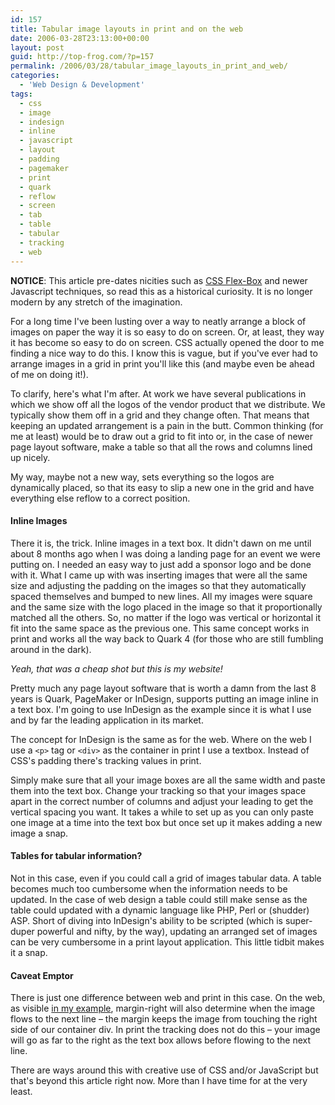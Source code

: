 ```yaml
---
id: 157
title: Tabular image layouts in print and on the web
date: 2006-03-28T23:13:00+00:00
layout: post
guid: http://top-frog.com/?p=157
permalink: /2006/03/28/tabular_image_layouts_in_print_and_web/
categories:
  - 'Web Design & Development'
tags:
  - css
  - image
  - indesign
  - inline
  - javascript
  - layout
  - padding
  - pagemaker
  - print
  - quark
  - reflow
  - screen
  - tab
  - table
  - tabular
  - tracking
  - web
---
```


<div class="alert warning">
<p><b>NOTICE</b>: This article pre-dates nicities such as <a href="https://developer.mozilla.org/en-US/docs/Learn/CSS/CSS_layout/Flexbox" target="_blank" rel="noopener">CSS Flex-Box</a> and newer Javascript techniques, so read this as a historical curiosity. It is no longer modern by any stretch of the imagination.</p>
</div>

For a long time I've been lusting over a way to neatly arrange a block of images on paper the way it is so easy to do on screen. Or, at least, they way it has become so easy to do on screen. CSS actually opened the door to me finding a nice way to do this. I know this is vague, but if you've ever had to arrange images in a grid in print you'll like this (and maybe even be ahead of me on doing it!).

To clarify, here's what I'm after. At work we have several publications in which we show off all the logos of the vendor product that we distribute. We typically show them off in a grid and they change often. That means that keeping an updated arrangement is a pain in the butt. Common thinking (for me at least) would be to draw out a grid to fit into or, in the case of newer page layout software, make a table so that all the rows and columns lined up nicely.

My way, maybe not a new way, sets everything so the logos are dynamically placed, so that its easy to slip a new one in the grid and have everything else reflow to a correct position.

#### Inline Images

There it is, the trick. Inline images in a text box. It didn't dawn on me until about 8 months ago when I was doing a landing page for an event we were putting on. I needed an easy way to just add a sponsor logo and be done with it. What I came up with was inserting images that were all the same size and adjusting the padding on the images so that they automatically spaced themselves and bumped to new lines. All my images were square and the same size with the logo placed in the image so that it proportionally matched all the others. So, no matter if the logo was vertical or horizontal it fit into the same space as the previous one. This same concept works in print and works all the way back to Quark 4 (for those who are still fumbling around in the dark).

_Yeah, that was a cheap shot but this is my website!_

Pretty much any page layout software that is worth a damn from the last 8 years is Quark, PageMaker or InDesign, supports putting an image inline in a text box. I'm going to use InDesign as the example since it is what I use and by far the leading application in its market.

The concept for InDesign is the same as for the web. Where on the web I use a `<p>` tag or `<div>` as the container in print I use a textbox. Instead of CSS's padding there's tracking values in print.

Simply make sure that all your image boxes are all the same width and paste them into the text box. Change your tracking so that your images space apart in the correct number of columns and adjust your leading to get the vertical spacing you want. It takes a while to set up as you can only paste one image at a time into the text box but once set up it makes adding a new image a snap.

#### Tables for tabular information?

Not in this case, even if you could call a grid of images tabular data. A table becomes much too cumbersome when the information needs to be updated. In the case of web design a table could still make sense as the table could updated with a dynamic language like PHP, Perl or (shudder) ASP. Short of diving into InDesign's ability to be scripted (which is super-duper powerful and nifty, by the way), updating an arranged set of images can be very cumbersome in a print layout application. This little tidbit makes it a snap.

#### Caveat Emptor

There is just one difference between web and print in this case. On the web, as visible [in my example](/stuff/tabular_images/), margin-right will also determine when the image flows to the next line – the margin keeps the image from touching the right side of our container div. In print the tracking does not do this – your image will go as far to the right as the text box allows before flowing to the next line.

There are ways around this with creative use of CSS and/or JavaScript but that's beyond this article right now. More than I have time for at the very least.